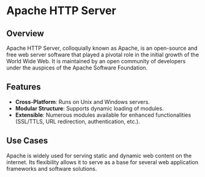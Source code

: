 # Apache HTTP Server

## Overview
Apache HTTP Server, colloquially known as Apache, is an open-source and free web server software that played a pivotal role in the initial growth of the World Wide Web. It is maintained by an open community of developers under the auspices of the Apache Software Foundation.

## Features
- **Cross-Platform**: Runs on Unix and Windows servers.
- **Modular Structure**: Supports dynamic loading of modules.
- **Extensible**: Numerous modules available for enhanced functionalities (SSL/TTLS, URL redirection, authentication, etc.).

## Use Cases
Apache is widely used for serving static and dynamic web content on the internet. Its flexibility allows it to serve as a base for several web application frameworks and software solutions.
